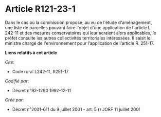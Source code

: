 # Article R121-23-1

Dans le cas où la commission propose, au vu de l'étude d'aménagement, une liste de parcelles pouvant faire l'objet d'une
application de l'article L. 242-11 et des mesures conservatoires qui leur seraient alors applicables, le préfet consulte les
autres collectivités territoriales intéressées. Il saisit le ministre chargé de l'environnement pour l'application de
l'article R. 251-17.

**Liens relatifs à cet article**

_Cite_:

  - Code rural L242-11, R251-17

_Codifié par_:

  - Décret n°92-1290 1992-12-11

_Créé par_:

  - Décret n°2001-611 du 9 juillet 2001 - art. 5 () JORF 11 juillet 2001
